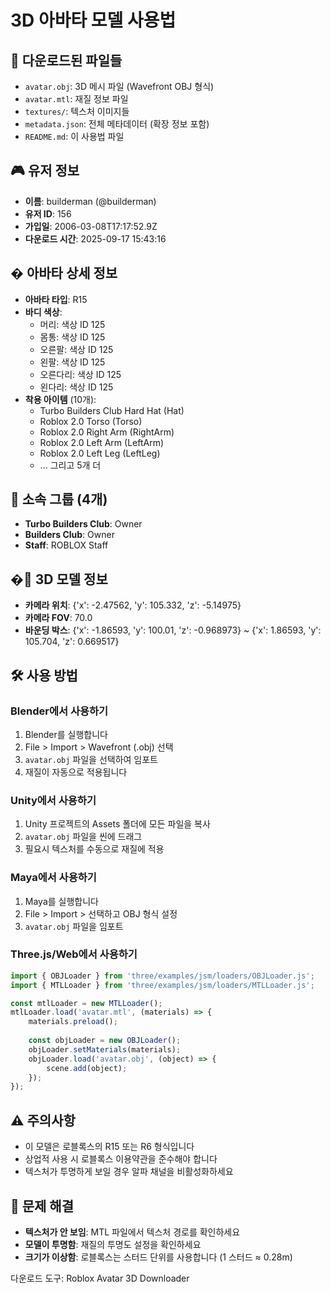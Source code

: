 # 3D 아바타 모델 사용법

## 📁 다운로드된 파일들
- `avatar.obj`: 3D 메시 파일 (Wavefront OBJ 형식)
- `avatar.mtl`: 재질 정보 파일
- `textures/`: 텍스처 이미지들
- `metadata.json`: 전체 메타데이터 (확장 정보 포함)
- `README.md`: 이 사용법 파일

## 🎮 유저 정보
- **이름**: builderman (@builderman)
- **유저 ID**: 156
- **가입일**: 2006-03-08T17:17:52.9Z
- **다운로드 시간**: 2025-09-17 15:43:16

## � 아바타 상세 정보
- **아바타 타입**: R15
- **바디 색상**:
  - 머리: 색상 ID 125
  - 몸통: 색상 ID 125
  - 오른팔: 색상 ID 125
  - 왼팔: 색상 ID 125
  - 오른다리: 색상 ID 125
  - 왼다리: 색상 ID 125
- **착용 아이템** (10개):
  - Turbo Builders Club Hard Hat (Hat)
  - Roblox 2.0 Torso (Torso)
  - Roblox 2.0 Right Arm (RightArm)
  - Roblox 2.0 Left Arm (LeftArm)
  - Roblox 2.0 Left Leg (LeftLeg)
  - ... 그리고 5개 더

## 👥 소속 그룹 (4개)
- **Turbo Builders Club**: Owner
- **Builders Club**: Owner
- **Staff**: ROBLOX Staff

## �📐 3D 모델 정보
- **카메라 위치**: {'x': -2.47562, 'y': 105.332, 'z': -5.14975}
- **카메라 FOV**: 70.0
- **바운딩 박스**: {'x': -1.86593, 'y': 100.01, 'z': -0.968973} ~ {'x': 1.86593, 'y': 105.704, 'z': 0.669517}

## 🛠️ 사용 방법

### Blender에서 사용하기
1. Blender를 실행합니다
2. File > Import > Wavefront (.obj) 선택
3. `avatar.obj` 파일을 선택하여 임포트
4. 재질이 자동으로 적용됩니다

### Unity에서 사용하기
1. Unity 프로젝트의 Assets 폴더에 모든 파일을 복사
2. `avatar.obj` 파일을 씬에 드래그
3. 필요시 텍스처를 수동으로 재질에 적용

### Maya에서 사용하기
1. Maya를 실행합니다
2. File > Import > 선택하고 OBJ 형식 설정
3. `avatar.obj` 파일을 임포트

### Three.js/Web에서 사용하기
```javascript
import { OBJLoader } from 'three/examples/jsm/loaders/OBJLoader.js';
import { MTLLoader } from 'three/examples/jsm/loaders/MTLLoader.js';

const mtlLoader = new MTLLoader();
mtlLoader.load('avatar.mtl', (materials) => {
    materials.preload();
    
    const objLoader = new OBJLoader();
    objLoader.setMaterials(materials);
    objLoader.load('avatar.obj', (object) => {
        scene.add(object);
    });
});
```

## ⚠️ 주의사항
- 이 모델은 로블록스의 R15 또는 R6 형식입니다
- 상업적 사용 시 로블록스 이용약관을 준수해야 합니다
- 텍스처가 투명하게 보일 경우 알파 채널을 비활성화하세요

## 🔧 문제 해결
- **텍스처가 안 보임**: MTL 파일에서 텍스처 경로를 확인하세요
- **모델이 투명함**: 재질의 투명도 설정을 확인하세요
- **크기가 이상함**: 로블록스는 스터드 단위를 사용합니다 (1 스터드 ≈ 0.28m)

다운로드 도구: Roblox Avatar 3D Downloader
